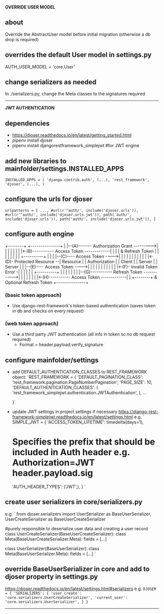 **OVERRIDE USER MODEL**

## about
Override the AbstractUser model before initial migration (otherwise a db drop is required)

## overrides the default User model in settings.py
AUTH_USER_MODEL = 'core.User'

## change serializers as needed
In ./serializers.py, change the Meta classes to the signatures required


---


**JWT AUTHENTICATION**

## dependencies
- https://djoser.readthedocs.io/en/latest/getting_started.html
- pipenv install djoser
- pipenv install djangorestframework_simplejwt #for JWT engine

## add new libraries to mainfolder/settings.INSTALLED_APPS
`INSTALLED_APPS = (
    'django.contrib.auth',
    (...),
    'rest_framework',
    'djoser',
    (...),
)`

## configure the urls for djoser
`urlpatterns = [
    ...,
    #url(r'^auth/', include('djoser.urls')),
    #url(r'^auth/', include('djoser.urls.jwt')),
    path('auth/', include('djoser.urls')),
    path('auth/', include('djoser.urls.jwt')),
]`

## configure auth engine 
  +--------+                                           +---------------+
  |        |--(A)------- Authorization Grant --------->|               |
  |        |                                           |               |
  |        |<-(B)----------- Access Token -------------|               |
  |        |               & Refresh Token             |               |
  |        |                                           |               |
  |        |                            +----------+   |               |
  |        |--(C)---- Access Token ---->|          |   |               |
  |        |                            |          |   |               |
  |        |<-(D)- Protected Resource --| Resource |   | Authorization |
  | Client |                            |  Server  |   |     Server    |
  |        |--(E)---- Access Token ---->|          |   |               |
  |        |                            |          |   |               |
  |        |<-(F)- Invalid Token Error -|          |   |               |
  |        |                            +----------+   |               |
  |        |                                           |               |
  |        |--(G)----------- Refresh Token ----------->|               |
  |        |                                           |               |
  |        |<-(H)----------- Access Token -------------|               |
  +--------+           & Optional Refresh Token        +---------------+

### (basic token approach)
- Use django-rest-framework's token-based authentication (saves token in db and checks on every request)

### (web token approach)
- Use a third party JWT authentication (all info in token so no db request required)
    - Format = header.payload.verify_signature
 
## configure mainfolder/settings
- add DEFAULT_AUTHENTICATION_CLASSES to REST_FRAMEWORK object:
    `REST_FRAMEWORK = {
        'DEFAULT_PAGINATION_CLASS': 'rest_framework.pagination.PageNumberPagination',
        'PAGE_SIZE': 10,
        'DEFAULT_AUTHENTICATION_CLASSES': (
        'rest_framework_simplejwt.authentication.JWTAuthentication',
        ),
        ...

    }`

- update JWT settings in project settings if necessary
https://django-rest-framework-simplejwt.readthedocs.io/en/latest/settings.html
e.g.
`
SIMPLE_JWT = {
    'ACCESS_TOKEN_LIFETIME': timedelta(days=1),
    # Specifies the prefix that should be included in Auth header e.g. Authorization=JWT header.payload.sig
    'AUTH_HEADER_TYPES': ('JWT',),
}
`

## create user serializers in core/serializers.py
e.g.
`
from djoser.serializers import UserSerializer as BaseUserSerializer, UserCreateSerializer as BaseUserCreateSerializer

#purely responsible to deserialize user data and creating a user record
class UserCreateSerializer(BaseUserCreateSerializer):
    class Meta(BaseUserCreateSerializer.Meta):
        fields = [...]

class UserSerializer(BaseUserSerializer):
    class Meta(BaseUserSerializer.Meta):
        fields = [...]
`

## override BaseUserSerializer in core and add to djoser property in settings.py
https://djoser.readthedocs.io/en/latest/settings.html#serializers
e.g.
`
DJOSER = {
    'SERIALIZERS': {
        'user_create': 'core.serializers.UserCreateSerializer',
        'current_user': 'core.serializers.UserSerializer',
    }
}
`


---


